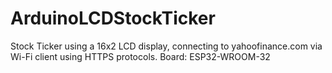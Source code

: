 # ArduinoLCDStockTicker
Stock Ticker using a 16x2 LCD display, connecting to yahoofinance.com via Wi-Fi client using HTTPS protocols.
Board: ESP32-WROOM-32
